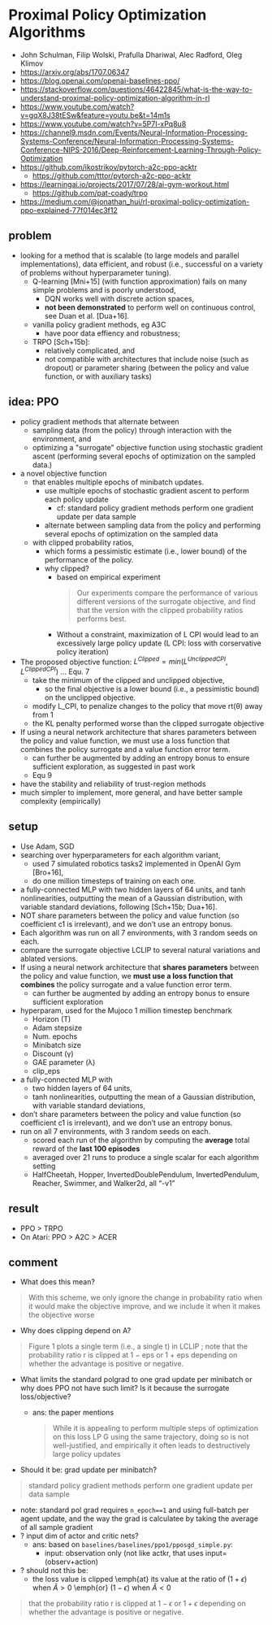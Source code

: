 # Proximal Policy Optimization Algorithms
* John Schulman, Filip Wolski, Prafulla Dhariwal, Alec Radford, Oleg Klimov
* https://arxiv.org/abs/1707.06347
* https://blog.openai.com/openai-baselines-ppo/
* https://stackoverflow.com/questions/46422845/what-is-the-way-to-understand-proximal-policy-optimization-algorithm-in-rl
* https://www.youtube.com/watch?v=gqX8J38tESw&feature=youtu.be&t=14m1s
* https://www.youtube.com/watch?v=5P7I-xPq8u8
* https://channel9.msdn.com/Events/Neural-Information-Processing-Systems-Conference/Neural-Information-Processing-Systems-Conference-NIPS-2016/Deep-Reinforcement-Learning-Through-Policy-Optimization
* https://github.com/ikostrikov/pytorch-a2c-ppo-acktr
  * https://github.com/tttor/pytorch-a2c-ppo-acktr
* https://learningai.io/projects/2017/07/28/ai-gym-workout.html
  * https://github.com/pat-coady/trpo
* https://medium.com/@jonathan_hui/rl-proximal-policy-optimization-ppo-explained-77f014ec3f12

## problem
* looking for a method that is
  scalable (to large models and parallel implementations),
  data efficient, and
  robust (i.e., successful on a variety of problems without hyperparameter tuning).
  * Q-learning [Mni+15] (with function approximation) fails on many simple problems and is poorly understood,
    * DQN works well with discrete action spaces,
    * **not been demonstrated** to perform well on continuous control, see Duan et al. [Dua+16].
  * vanilla policy gradient methods, eg A3C
    * have poor data effiency and robustness;
  * TRPO [Sch+15b]:
    * relatively complicated, and
    * not compatible with architectures that include noise (such as dropout) or
      parameter sharing (between the policy and value function, or with auxiliary tasks)

## idea: PPO
* policy gradient methods that alternate between
  * sampling data (from the policy) through interaction with the environment, and
  * optimizing a "surrogate" objective function using stochastic gradient ascent
    (performing several epochs of optimization on the sampled data.)
* a novel objective function
  * that enables multiple epochs of minibatch updates.
    * use multiple epochs of stochastic gradient ascent to perform each policy update
      * cf: standard policy gradient methods perform one gradient update per data sample
    * alternate between sampling data from the policy and
      performing several epochs of optimization on the sampled data
  * with clipped probability ratios,
    * which forms a pessimistic estimate (i.e., lower bound) of the performance of the policy.
    * why clipped?
      * based on empirical experiment
        > Our experiments compare the performance of various different versions of the surrogate objective, and
          find that the version with the clipped probability ratios performs best.
      * Without a constraint, maximization of L CPI would lead to an excessively large policy update
        (L CPI: loss with corservative policy iteration)
* The proposed objective function: $L^{Clipped} = min(L^{UnclippedCPI}, L^{ClippedCPI})$ ... Equ. 7
  * take the minimum of the clipped and unclipped objective,
    * so the final objective is a lower bound (i.e., a pessimistic bound) on the unclipped objective.
  * modify L_CPI, to penalize changes to the policy that move rt(θ) away from 1
  * the KL penalty performed worse than the clipped surrogate objective
* If using a neural network architecture that shares parameters
  between the policy and value function, we must use a loss function that combines the policy
  surrogate and a value function error term.
  * can further be augmented by adding an entropy bonus to ensure sufficient exploration, as suggested in past work
  * Equ 9
* have the stability and reliability of trust-region methods
* much simpler to implement, more general, and have better sample complexity (empirically)

## setup
* Use Adam, SGD
* searching over hyperparameters for each algorithm variant,
  * used 7 simulated robotics tasks2 implemented in OpenAI Gym [Bro+16],
  * do one million timesteps of training on each one.
* a fully-connected MLP with two hidden layers of 64 units, and tanh nonlinearities,
 outputting the mean of a Gaussian distribution, with variable standard deviations, following [Sch+15b; Dua+16].
* NOT share parameters between the policy and value function (so coefficient c1 is irrelevant), and
  we don’t use an entropy bonus.
* Each algorithm was run on all 7 environments, with 3 random seeds on each.
* compare the surrogate objective LCLIP to several natural variations and ablated versions.
* If using a neural network architecture that **shares parameters**
  between the policy and value function, we **must use a loss function that combines** the policy
  surrogate and a value function error term.
  * can further be augmented by adding
    an entropy bonus to ensure sufficient exploration
* hyperparam, used for the Mujoco 1 million timestep benchmark
  * Horizon (T)
  * Adam stepsize
  * Num. epochs
  * Minibatch size
  * Discount (γ)
  * GAE parameter (λ)
  * clip_eps
* a fully-connected MLP with
  * two hidden layers of 64 units,
  * tanh nonlinearities, outputting the mean of a Gaussian distribution, with variable standard deviations,
* don’t share parameters between the policy and value
function (so coefficient c1 is irrelevant), and we don’t use an entropy bonus.
* run on all 7 environments, with 3 random seeds on each.
  * scored each run of the algorithm by
    computing the **average** total reward of the **last 100 episodes**
  * averaged over 21 runs to produce a single scalar for each algorithm setting
  * HalfCheetah, Hopper, InvertedDoublePendulum, InvertedPendulum, Reacher, Swimmer, and Walker2d, all “-v1”

## result
* PPO > TRPO
* On Atari: PPO > A2C > ACER

## comment
* What does this mean?
> With this scheme, we only ignore the change in probability ratio when it would make the objective improve,
and we include it when it makes the objective worse

* Why does clipping depend on A?
>  Figure 1 plots a single term (i.e., a single t) in LCLIP ; note that the probability ratio r is clipped at 1 − eps
or 1 + eps depending on whether the advantage is positive or negative.

* What limits the standard polgrad to one grad update per minibatch or why does PPO not have such limit?
  Is it because the surrogate loss/objective?
  * ans: the paper mentions
    > While it is appealing to perform multiple steps of optimization on this loss LP G using the same
      trajectory, doing so is not well-justified, and empirically it often leads to destructively large policy updates

* Should it be: grad update per minibatch?
> standard policy gradient methods perform one gradient update per data sample
  * note: standard pol grad requires `n_epoch==1` and using full-batch per agent update,
    and the way the grad is calculatee by taking the average of all sample gradient
* ? input dim of actor and critic nets?
  * ans: based on `baselines/baselines/ppo1/pposgd_simple.py`:
    * input: observation only (not like actkr, that uses input=(observ+action)
* ? should not this be:
  * the loss value is clipped \emph{at} its value at the ratio of
    $(1 + \epsilon)$ when $\hat{A} > 0$ \emph{or}  $(1 - \epsilon)$ when $\hat{A} < 0$
>  that the probability ratio r is clipped at $1 − \epsilon$ or $1 + \epsilon$
   depending on whether the advantage is positive or negative.
